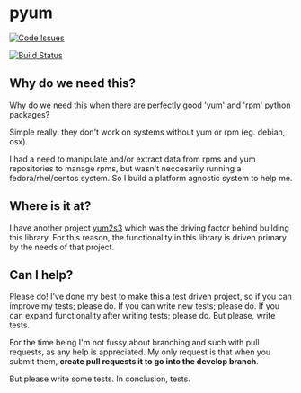 # pyum

[![Code Issues](https://www.quantifiedcode.com/api/v1/project/1de18b64180a4bdc8121ceeebb239868/badge.svg)](https://www.quantifiedcode.com/app/project/1de18b64180a4bdc8121ceeebb239868)

[![Build Status](https://travis-ci.org/drewsonne/pyum.svg?branch=master)](https://travis-ci.org/drewsonne/pyum)

## Why do we need this?
Why do we need this when there are perfectly good 'yum' and 'rpm' python packages?

Simple really: they don't work on systems without yum or rpm (eg. debian, osx).

I had a need to manipulate and/or extract data from rpms and yum repositories to manage rpms, but wasn't neccesarily
running a fedora/rhel/centos system. So I build a platform agnostic system to help me.

## Where is it at?
I have another project [yum2s3](https://github.com/drewsonne/yum2s3) which was the driving factor behind building this
library. For this reason, the functionality in this library is driven primary by the needs of that project.

## Can I help?
Please do! I've done my best to make this a test driven project, so if you can improve my tests; please do. If you can
write new tests; please do. If you can expand functionality after writing tests; please do.
But please, write tests. 

For the time being I'm not fussy about branching and such with pull requests, as any help is appreciated.
My only request is that when you submit them, __create pull requests it to go into the develop branch__.

But please write some tests. In conclusion, tests.
